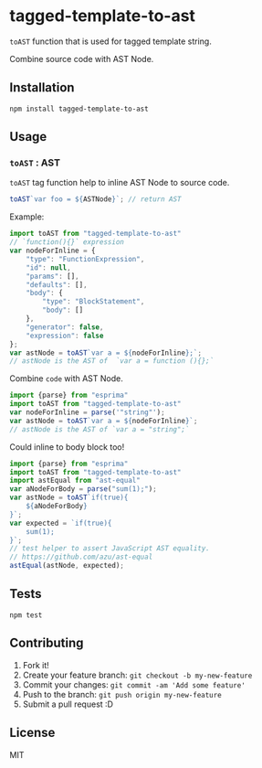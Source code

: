 # tagged-template-to-ast

`toAST` function that is used for tagged template string.

Combine source code with AST Node.

## Installation

    npm install tagged-template-to-ast

## Usage

### `toAST` : AST

`toAST` tag function help to inline AST Node to source code.

```js
toAST`var foo = ${ASTNode}`; // return AST
```

Example:

```js
import toAST from "tagged-template-to-ast"
// `function(){}` expression
var nodeForInline = {
    "type": "FunctionExpression",
    "id": null,
    "params": [],
    "defaults": [],
    "body": {
        "type": "BlockStatement",
        "body": []
    },
    "generator": false,
    "expression": false
};
var astNode = toAST`var a = ${nodeForInline};`;
// astNode is the AST of  `var a = function (){};`
```

Combine `code` with AST Node.

```js
import {parse} from "esprima"
import toAST from "tagged-template-to-ast"
var nodeForInline = parse('"string"');
var astNode = toAST`var a = ${nodeForInline}`;
// astNode is the AST of `var a = "string";`
```

Could inline to body block too!

```js
import {parse} from "esprima"
import toAST from "tagged-template-to-ast"
import astEqual from "ast-equal"
var aNodeForBody = parse("sum(1);");
var astNode = toAST`if(true){
    ${aNodeForBody}
}`;
var expected = `if(true){
    sum(1);
}`;
// test helper to assert JavaScript AST equality.
// https://github.com/azu/ast-equal
astEqual(astNode, expected);
```

## Tests

    npm test

## Contributing

1. Fork it!
2. Create your feature branch: `git checkout -b my-new-feature`
3. Commit your changes: `git commit -am 'Add some feature'`
4. Push to the branch: `git push origin my-new-feature`
5. Submit a pull request :D

## License

MIT